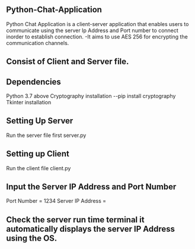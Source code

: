 ## Python-Chat-Application
Python Chat Application is a client-server application that enables users to communicate using the server Ip Address and Port number to connect inorder to establish connection.
-It aims to use AES 256 for encrypting the communication channels.

## Consist of Client and Server file.
## Dependencies 
Python 3.7 above
Cryptography installation 
--pip install cryptography
Tkinter installation 

## Setting Up Server
Run the server file first
server.py

## Setting up Client
Run the client file 
client.py
## Input the Server IP Address and Port Number
Port Number = 1234
Server IP Address = 
## Check the server run time terminal it automatically displays the server IP Address using the OS.

